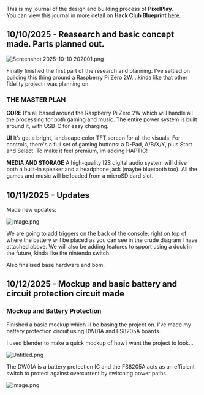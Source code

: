 <!--
  ===================    !!READ THIS NOTICE!!   ====================
  DO NOT edit this file manually. Your changes WILL BE OVERWRITTEN!
  This journal is auto generated and updated by Hack Club Blueprint.
  To edit this file, please edit your journal entries on Blueprint.
  ==================================================================
-->

This is my journal of the design and building process of **PixelPlay**.  
You can view this journal in more detail on **Hack Club Blueprint** [here](https://blueprint.hackclub.com/projects/386).


## 10/10/2025 - Reasearch and basic concept made. Parts planned out.   

![Screenshot 2025-10-10 202001.png](https://blueprint.hackclub.com/user-attachments/blobs/proxy/eyJfcmFpbHMiOnsiZGF0YSI6MTQyMywicHVyIjoiYmxvYl9pZCJ9fQ==--0c7749ea35955f57ea7d3ae6c54a21cdcef9f91d/Screenshot%202025-10-10%20202001.png)


Finally finished the first part of the research and planning. I've settled on building this thing around a Raspberry Pi Zero 2W....kinda like that other fidelity project i was planning on.

### **THE MASTER PLAN** 

**CORE**
It's all based around the Raspberry Pi Zero 2W which will handle all the processing for both gaming and music. The entire power system is built around it, with USB-C for easy charging.

**UI**
It’s got a bright, landscape color TFT screen for all the visuals. For controls, there's a full set of gaming buttons: a D-Pad, A/B/X/Y, plus Start and Select. To make it feel premium, im adding HAPTIC!

**MEDIA AND STORAGE**
A high-quality I2S digital audio system will drive both a built-in speaker and a headphone jack (maybe bluetooth too). All the games and music will be loaded from a microSD card slot.
  

## 10/11/2025 - Updates  

Made new updates:

![image.png](https://blueprint.hackclub.com/user-attachments/blobs/proxy/eyJfcmFpbHMiOnsiZGF0YSI6MTU4NiwicHVyIjoiYmxvYl9pZCJ9fQ==--a7f2ce0014a6746b25e8514eb4c25f435e6ef54d/image.png)

We are going to add triggers on the back of the console, right on top of where the battery will be placed as you can see in the crude diagram I have attached above. We will also be adding features to spport using a dock in the future, kinda like the nintendo switch. 

Also finalised base hardware and bom.  

## 10/12/2025 - Mockup and basic battery and circuit protection circuit made  

### Mockup and Battery Protection

Finished a basic mockup which ill be basing the project on. I've made my battery protection circuit using DW01A and FS8205A boards.

I used blender to make a quick mockup of how i want the project to look...

![Untitled.png](https://blueprint.hackclub.com/user-attachments/blobs/proxy/eyJfcmFpbHMiOnsiZGF0YSI6MTgxNywicHVyIjoiYmxvYl9pZCJ9fQ==--0505987a06f4b2b2bccd1a6722b318b582325108/Untitled.png)

The DW01A is a battery protection IC and the FS8205A acts as an efficient switch to protect against overcurrent by switching power paths.

![image.png](https://blueprint.hackclub.com/user-attachments/blobs/proxy/eyJfcmFpbHMiOnsiZGF0YSI6MTgxNiwicHVyIjoiYmxvYl9pZCJ9fQ==--c65b9621058c599788100a1014e262baa41e53cb/image.png)



  

